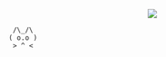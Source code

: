 <p align="center">
  <img src="https://readme-typing-svg.demolab.com?font=Fira+Code&pause=1000&color=FFFFFF&width=435&lines=Witaj+na+moim+profilu!)](https://git.io/typing-svg" />
</p>

```
 /\_/\  
( o.o ) 
 > ^ <
```
<div align="center">
  <a href="https://open.spotify.com/user/31v6vltmxpdibbqtckfwrj5ornuu?si=8dae3e73a234445a"

</a>
</div>
